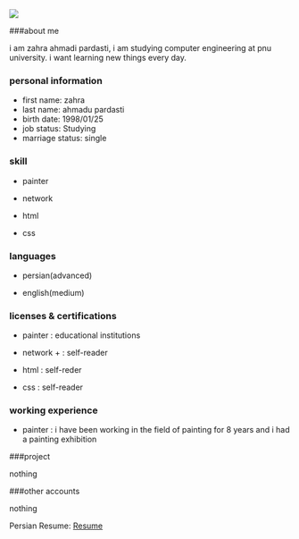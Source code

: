 <img src="https://avatars1.githubusercontent.com/u/72106159?s=400&u=6af666db01199f51b5d99b7ec0bcbe92e165e87b&v=4"/>

###about me 

i am zahra ahmadi pardasti, i am studying computer engineering at pnu university. i want learning new things every day.

 ### personal information 
 
- first name: zahra 
- last name: ahmadu pardasti 
- birth date: 1998/01/25 
- job status: Studying
- marriage status: single 

### skill 

- painter 

- network 

- html

- css
### languages 

- persian(advanced) 

- english(medium) 

### licenses & certifications 

- painter : educational institutions 

- network + : self-reader 

- html : self-reder

- css : self-reader

### working experience 

- painter : i have been working in the field of painting for 8 years and i had a painting exhibition

###project

nothing

###other accounts

nothing

Persian Resume: <a href="https://za-ahmadi.github.io/ahmadi-zahra-fa.github.io/"> Resume </a>
